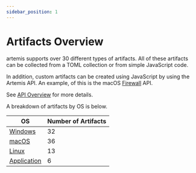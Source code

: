 ```yaml
---
sidebar_position: 1
---
```


# Artifacts Overview

artemis supports over 30 different types of artifacts. All of these artifacts
can be collected from a TOML collection or from simple JavaScript code.

In addition, custom artifacts can be created using JavaScript by using the
Artemis API. An example, of this is the macOS
[Firewall](https://github.com/puffyCid/artemis-api/blob/main/src/macos/plist/firewall.ts)
API.

See [API Overview](../API/overview.md) for more details.

A breakdown of artifacts by OS is below.

| OS                               | Number of Artifacts |
| -------------------------------- | ------------------- |
| [Windows](./windows.md)          | 32                  |
| [macOS](./macos.md)              | 36                  |
| [Linux](./linux.md)              | 13                  |
| [Application](./applications.md) | 6                   |

